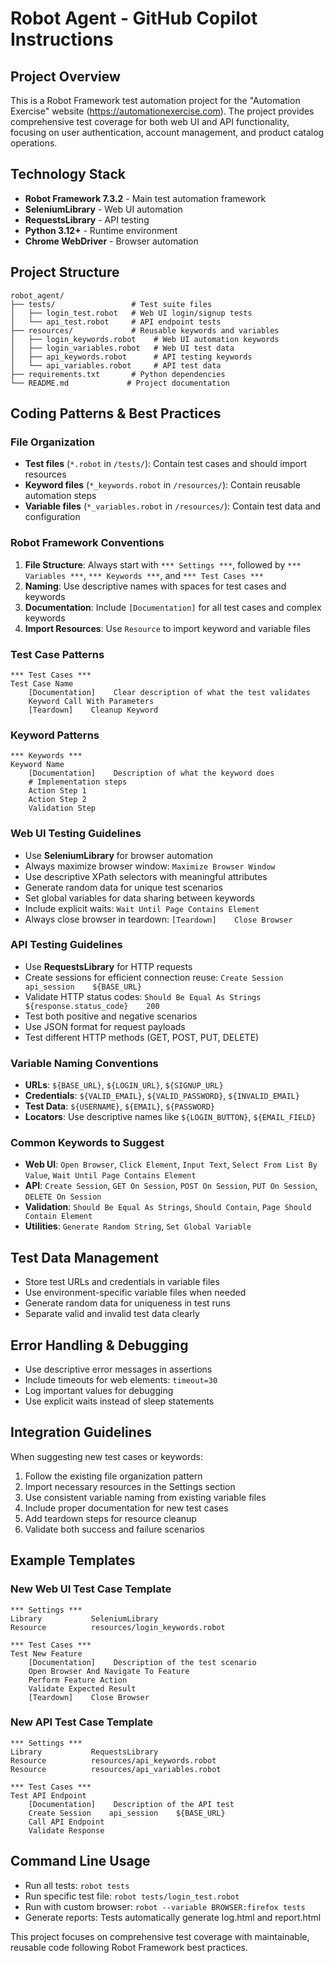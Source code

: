 # Robot Agent - GitHub Copilot Instructions

## Project Overview
This is a Robot Framework test automation project for the "Automation Exercise" website (https://automationexercise.com). The project provides comprehensive test coverage for both web UI and API functionality, focusing on user authentication, account management, and product catalog operations.

## Technology Stack
- **Robot Framework 7.3.2** - Main test automation framework
- **SeleniumLibrary** - Web UI automation
- **RequestsLibrary** - API testing
- **Python 3.12+** - Runtime environment
- **Chrome WebDriver** - Browser automation

## Project Structure
```
robot_agent/
├── tests/                 # Test suite files
│   ├── login_test.robot   # Web UI login/signup tests
│   └── api_test.robot     # API endpoint tests
├── resources/             # Reusable keywords and variables
│   ├── login_keywords.robot    # Web UI automation keywords
│   ├── login_variables.robot   # Web UI test data
│   ├── api_keywords.robot      # API testing keywords
│   └── api_variables.robot     # API test data
├── requirements.txt       # Python dependencies
└── README.md             # Project documentation
```

## Coding Patterns & Best Practices

### File Organization
- **Test files** (`*.robot` in `/tests/`): Contain test cases and should import resources
- **Keyword files** (`*_keywords.robot` in `/resources/`): Contain reusable automation steps
- **Variable files** (`*_variables.robot` in `/resources/`): Contain test data and configuration

### Robot Framework Conventions
1. **File Structure**: Always start with `*** Settings ***`, followed by `*** Variables ***`, `*** Keywords ***`, and `*** Test Cases ***`
2. **Naming**: Use descriptive names with spaces for test cases and keywords
3. **Documentation**: Include `[Documentation]` for all test cases and complex keywords
4. **Import Resources**: Use `Resource` to import keyword and variable files

### Test Case Patterns
```robot
*** Test Cases ***
Test Case Name
    [Documentation]    Clear description of what the test validates
    Keyword Call With Parameters
    [Teardown]    Cleanup Keyword
```

### Keyword Patterns
```robot
*** Keywords ***
Keyword Name
    [Documentation]    Description of what the keyword does
    # Implementation steps
    Action Step 1
    Action Step 2
    Validation Step
```

### Web UI Testing Guidelines
- Use **SeleniumLibrary** for browser automation
- Always maximize browser window: `Maximize Browser Window`
- Use descriptive XPath selectors with meaningful attributes
- Generate random data for unique test scenarios
- Set global variables for data sharing between keywords
- Include explicit waits: `Wait Until Page Contains Element`
- Always close browser in teardown: `[Teardown]    Close Browser`

### API Testing Guidelines
- Use **RequestsLibrary** for HTTP requests
- Create sessions for efficient connection reuse: `Create Session    api_session    ${BASE_URL}`
- Validate HTTP status codes: `Should Be Equal As Strings    ${response.status_code}    200`
- Test both positive and negative scenarios
- Use JSON format for request payloads
- Test different HTTP methods (GET, POST, PUT, DELETE)

### Variable Naming Conventions
- **URLs**: `${BASE_URL}`, `${LOGIN_URL}`, `${SIGNUP_URL}`
- **Credentials**: `${VALID_EMAIL}`, `${VALID_PASSWORD}`, `${INVALID_EMAIL}`
- **Test Data**: `${USERNAME}`, `${EMAIL}`, `${PASSWORD}`
- **Locators**: Use descriptive names like `${LOGIN_BUTTON}`, `${EMAIL_FIELD}`

### Common Keywords to Suggest
- **Web UI**: `Open Browser`, `Click Element`, `Input Text`, `Select From List By Value`, `Wait Until Page Contains Element`
- **API**: `Create Session`, `GET On Session`, `POST On Session`, `PUT On Session`, `DELETE On Session`
- **Validation**: `Should Be Equal As Strings`, `Should Contain`, `Page Should Contain Element`
- **Utilities**: `Generate Random String`, `Set Global Variable`

## Test Data Management
- Store test URLs and credentials in variable files
- Use environment-specific variable files when needed
- Generate random data for uniqueness in test runs
- Separate valid and invalid test data clearly

## Error Handling & Debugging
- Use descriptive error messages in assertions
- Include timeouts for web elements: `timeout=30`
- Log important values for debugging
- Use explicit waits instead of sleep statements

## Integration Guidelines
When suggesting new test cases or keywords:
1. Follow the existing file organization pattern
2. Import necessary resources in the Settings section
3. Use consistent variable naming from existing variable files
4. Include proper documentation for new test cases
5. Add teardown steps for resource cleanup
6. Validate both success and failure scenarios

## Example Templates

### New Web UI Test Case Template
```robot
*** Settings ***
Library           SeleniumLibrary
Resource          resources/login_keywords.robot

*** Test Cases ***
Test New Feature
    [Documentation]    Description of the test scenario
    Open Browser And Navigate To Feature
    Perform Feature Action
    Validate Expected Result
    [Teardown]    Close Browser
```

### New API Test Case Template
```robot
*** Settings ***
Library           RequestsLibrary
Resource          resources/api_keywords.robot
Resource          resources/api_variables.robot

*** Test Cases ***
Test API Endpoint
    [Documentation]    Description of the API test
    Create Session    api_session    ${BASE_URL}
    Call API Endpoint
    Validate Response
```

## Command Line Usage
- Run all tests: `robot tests`
- Run specific test file: `robot tests/login_test.robot`
- Run with custom browser: `robot --variable BROWSER:firefox tests`
- Generate reports: Tests automatically generate log.html and report.html

This project focuses on comprehensive test coverage with maintainable, reusable code following Robot Framework best practices.